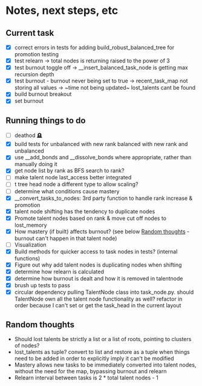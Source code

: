 # Notes, next steps, etc
## Current task
- [x] correct errors in tests for adding build_robust_balanced_tree for promotion testing 
- [x] test relearn -> total nodes is returning raised to the power of 3
- [x] test burnout toggle off -> __insert_balanced_task_node is getting max recursion depth
- [x] test burnout - burnout never being set to true -> recent_task_map not storing all values -> ~time not being updated~ lost_talents cant be found
- [x] build burnout breakout
- [x] set burnout

## Running things to do
- [ ] deathod 🪦
- [x] build tests for unbalanced with new rank balanced with new rank and unbalanced
- [x] use __add_bonds and __dissolve_bonds where appropriate, rather than manually doing it
- [x] get node list by rank as BFS search to rank?
- [ ] make talent node last_access better integrated
- [ ] t tree head node a different type to allow scaling?
- [ ] determine what conditions cause mastery
- [x] __convert_tasks_to_nodes: 3rd party function to handle rank increase & promotion
- [x] talent node shifting has the tendency to duplicate nodes
- [x] Promote talent nodes based on rank & move cut off nodes to lost_memory
- [x] How mastery (if built) affects burnout? (see below [Random thoughts](#random-thoughts) - burnout can't happen in that talent node)
- [ ] Visualization
- [x] Build methods for quicker access to task nodes in tests? (internal functions)
- [x] Figure out why add talent nodes is duplicating nodes when shifting
- [x] determine how relearn is calculated
- [x] determine how burnout is dealt and how it is removed in talentnode
- [x] brush up tests to pass
- [x] circular dependency pulling TalentNode class into task_node.py. should TalentNode own all the talent node functionality as well? refactor in order because I can't set or get the task_head in the current layout

## Random thoughts
- Should lost talents be strictly a list or a list of roots, pointing to clusters of nodes?
- lost_talents as tuple? convert to list and restore as a tuple when things need to be added in order to explicitly imply it can't be modified
- Mastery allows new tasks to be immediately converted into talent nodes, without the need for the map, bypassing burnout and relearn
- Relearn interval between tasks is 2 * total talent nodes - 1
